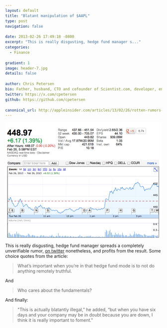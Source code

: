 ```yaml
---
layout: default
title: "Blatant manipulation of $AAPL"
type: post
navigation: false

date: 2013-02-26 17:49:18 -0800
excerpt: "This is really disgusting, hedge fund manager s..."
categories:
  - Finance

gradient: 1
image: header-7.jpg
details: false

author: Chris Petersen
bio: Father, husband, CTO and cofounder of Scientist.com, developer, entrepreneur and technologist.
twitter: https://x.com/cpetersen
github: https://github.com/cpetersen

canonical_url: http://appleinsider.com/articles/13/02/26/rotten-rumors-of-impossible-apple-stock-split-helps-fund-manager-clear-profits
---
```





 ![AAPL.022613.jpg](/assets/import/d5eb46efebb894cd1fcc66cda1bd7afe.jpg)

 This is really disgusting, hedge fund manager spreads a completely unverifiable rumor,  [on twitter](https://twitter.com/DougKass/statuses/306475843784425472)  nonetheless, and profits from the result. Some choice quotes from the article:

 >  What’s important when you’re in that hedge fund mode is to not do anything remotely truthful.

 And

 >  Who cares about the fundamentals?

 And finally:

 >  "This is actually blatantly illegal,” he added, “but when you have six days and your company may be in doubt because you are down, I think it is really important to foment."

